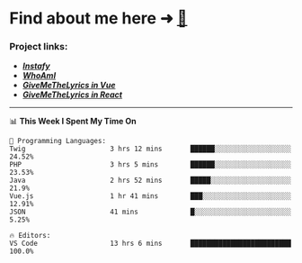 # Find about me here ➜ [🧑](https://pauabella.dev)

### Project links:
- ***[Instafy](https://instafy.me)***
- ***[WhoAmI](https://pauabella.dev)***
- ***[GiveMeTheLyrics in Vue](https://lyrics.pauabella.dev)***
- ***[GiveMeTheLyrics in React](https://pauabella.dev/GiveMeTheLyrics)***

---
<!--START_SECTION:waka-->
📊 **This Week I Spent My Time On** 

```text
💬 Programming Languages: 
Twig                     3 hrs 12 mins       ██████░░░░░░░░░░░░░░░░░░░   24.52% 
PHP                      3 hrs 5 mins        ██████░░░░░░░░░░░░░░░░░░░   23.53% 
Java                     2 hrs 52 mins       █████░░░░░░░░░░░░░░░░░░░░   21.9% 
Vue.js                   1 hr 41 mins        ███░░░░░░░░░░░░░░░░░░░░░░   12.91% 
JSON                     41 mins             █░░░░░░░░░░░░░░░░░░░░░░░░   5.25%

🔥 Editors: 
VS Code                  13 hrs 6 mins       █████████████████████████   100.0%

```


<!--END_SECTION:waka-->
